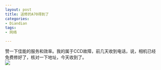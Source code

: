 ```yaml
---
layout: post
title: 送修的A70得到了
categories:
- Diandian
tags:
- 网络

---
```

赞一下佳能的服务和效率。我的属于CCD故障，前几天收到电话，说，相机已经免费修好了，核对一下地址，今天收到了。
<br />
<img src="http://m2.img.srcdd.com/farm4/d/2012/0627/10/9A9D544975008EEFDC05FAAAC28AA073_B500_900_500_375.JPEG" />
